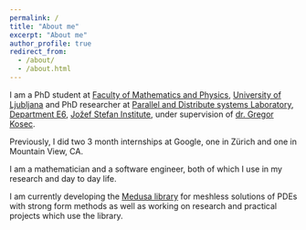 ```yaml
---
permalink: /
title: "About me"
excerpt: "About me"
author_profile: true
redirect_from:
  - /about/
  - /about.html
---
```


I am a PhD student at [Faculty of Mathematics and Physics](http://www.fmf.uni-lj.si), [University
of Ljubljana](https://www.uni-lj.si/) and PhD researcher at
[Parallel and Distribute systems Laboratory](http://e6.ijs.si/ParallelAndDistributedSystems/),
[Department E6](http://e6.ijs.si/),
[Jožef Stefan Institute](http://ijs.si/),
under supervision of [dr. Gregor Kosec](http://e6.ijs.si/~gkosec/).

Previously, I did two 3 month internships at Google, one in Zürich and one in Mountain View, CA.

I am a mathematician and a software engineer, both of which I use in my research and day to day
life.

I am currently developing the [Medusa library](http://e6.ijs.si/medusa) for meshless solutions of PDEs with
strong form methods as well as working on research and practical projects which use the library.


<!---
vim: set spell spelllang=en:
-->
